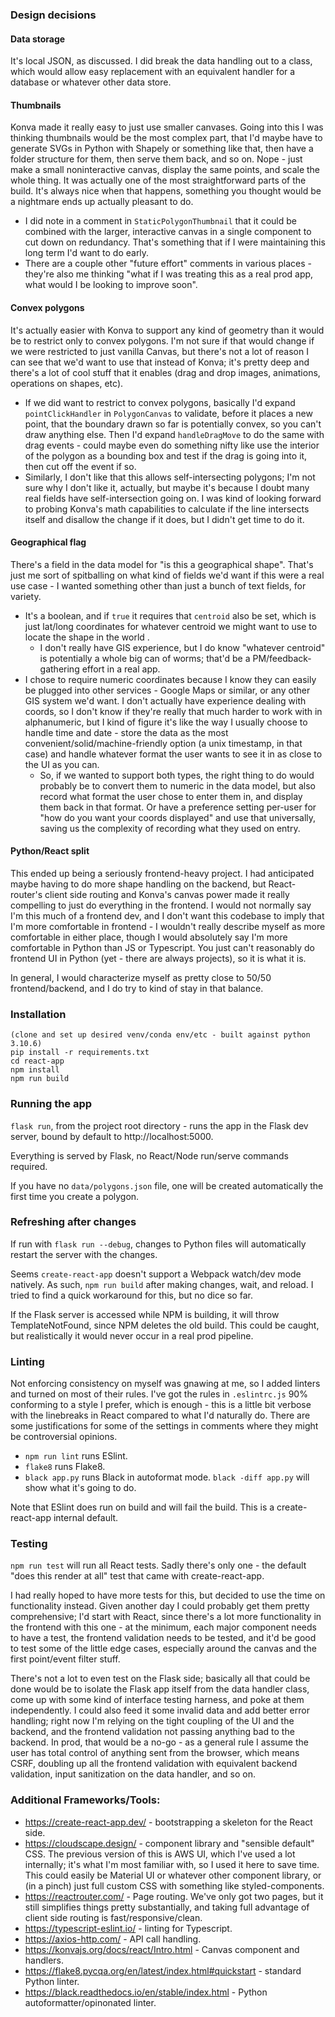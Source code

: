 ### Design decisions

#### Data storage 
It's local JSON, as discussed. I did break the data handling out to a class, which would allow easy replacement with an equivalent handler for a database or whatever other 
  data store.

#### Thumbnails
Konva made it really easy to just use smaller canvases. Going into this I was thinking thumbnails would be the most complex part, that I'd maybe have to generate SVGs in Python with 
Shapely or something like that, then have a folder structure for them, then serve them back, and so on. Nope - just make a small noninteractive canvas, display the same points, and scale 
the whole thing. It was actually one of the most straightforward parts of the build. It's always nice when that happens, something you thought would be a nightmare ends up actually 
pleasant to do.
* I did note in a comment in `StaticPolygonThumbnail` that it could be combined with the larger, interactive canvas in a single component to cut down on redundancy. That's something 
  that if I were maintaining this long term I'd want to do early.
* There are a couple other "future effort" comments in various places - they're also me thinking "what if I was treating this as a real prod app, what would I be looking to improve soon".

#### Convex polygons
  It's actually easier with Konva to support any kind of geometry than it would be to restrict only to convex polygons. I'm not sure if that would change if we were 
  restricted to just vanilla Canvas, but there's not a lot of reason I can see that we'd want to use that instead of Konva; it's pretty deep and there's a lot of cool stuff that it 
  enables (drag and drop images, animations, operations on shapes, etc).
  * If we did want to restrict to convex polygons, basically I'd expand `pointClickHandler` in `PolygonCanvas` to validate, before it places a new point, that the boundary drawn so far 
    is potentially convex, so you can't draw anything else. Then I'd expand `handleDragMove` to do the same with drag events - could maybe even do something nifty like use the interior of 
    the polygon as a bounding box and test if the drag is going into it, then cut off the event if so. 
  * Similarly, I don't like that this allows self-intersecting polygons; I'm not sure why I don't like it, actually, but maybe it's because I doubt many real fields have 
    self-intersection going on. I was kind of looking forward to probing Konva's math capabilities to calculate if the line intersects itself and disallow the change if it does, but I 
    didn't get time to do it.

#### Geographical flag
There's a field in the data model for "is this a geographical shape". That's just me sort of spitballing on what kind of fields we'd want if this were a real use case - I wanted 
something other than just a bunch of text fields, for variety. 
* It's a boolean, and if `true` it requires that `centroid` also be set, which is just lat/long coordinates for whatever centroid we might want to use to locate the shape in the world .
  * I don't really have GIS experience, but I do know "whatever centroid" is potentially a whole big can of worms; that'd be a PM/feedback-gathering effort in a real app.
* I chose to require numeric coordinates because I know they can easily be plugged into other services - Google Maps or similar, or any other GIS system we'd want. I don't actually 
  have experience dealing with coords, so I don't know if they're really that much harder to work with in alphanumeric, but I kind of figure it's like the way I usually choose to handle 
  time and date - store the data as the most convenient/solid/machine-friendly option (a unix timestamp, in that case) and handle whatever format the user wants to see it in as close to the 
  UI as you can.
    * So, if we wanted to support both types, the right thing to do would probably be to convert them to numeric in the data model, but also record what format the user chose to enter 
      them in, and display them back in that format. Or have a preference setting per-user for "how do you want your coords displayed" and use that universally, saving us the complexity 
      of recording what they used on entry.
      
#### Python/React split
This ended up being a seriously frontend-heavy project. I had anticipated maybe having to do more shape handling on the backend, but React-router's client side routing and Konva's 
canvas power made it really compelling to just do everything in the frontend. I would not normally say I'm this much of a frontend dev, and I don't want this codebase to imply that I'm 
more comfortable in frontend - I wouldn't really describe myself as more comfortable in either place, though I would absolutely say I'm more comfortable in Python than JS or Typescript. 
You just can't reasonably do frontend UI in Python (yet - there are always projects), so it is what it is. 

In general, I would characterize myself as pretty close to 50/50 frontend/backend, and I do try to kind of stay in that balance.

### Installation
```
(clone and set up desired venv/conda env/etc - built against python 3.10.6)
pip install -r requirements.txt
cd react-app
npm install
npm run build
```

### Running the app
`flask run`, from the project root directory - runs the app in the Flask dev server, bound by default to http://localhost:5000.

Everything is served by Flask, no React/Node run/serve commands required.

If you have no `data/polygons.json` file, one will be created automatically the first time you create a polygon.

### Refreshing after changes
If run with `flask run --debug`, changes to Python files will automatically restart the server with the changes.

Seems `create-react-app` doesn't support a Webpack watch/dev mode natively. As such, `npm run build` after making changes, wait, and reload. I tried to find a quick workaround for this, 
but no dice so far.

If the Flask server is accessed while NPM is building, it will throw TemplateNotFound, since NPM deletes the old build. This could be caught, but realistically it would never occur in a 
real prod pipeline.

### Linting
Not enforcing consistency on myself was gnawing at me, so I added linters and turned on most of their rules. I've got the rules in `.eslintrc.js` 90% conforming to a style I prefer, 
which is enough - this is a little bit verbose with the linebreaks in React compared to what I'd naturally do. There are some justifications for some of the settings in comments where they 
might be controversial opinions. 

* `npm run lint` runs ESlint.
* `flake8` runs Flake8.
* `black app.py` runs Black in autoformat mode. `black -diff app.py` will show what it's going to do.

Note that ESlint does run on build and will fail the build. This is a create-react-app internal default.

### Testing
`npm run test` will run all React tests. Sadly there's only one - the default "does this render at all" test that came with create-react-app.

I had really hoped to have more tests for this, but decided to use the time on functionality instead. Given another day I could probably get them pretty comprehensive; I'd start with React, 
since there's a lot more functionality in the frontend with this one - at the minimum, each major component needs to have a test, the frontend validation needs to be tested, and it'd be 
good to test some of the little edge cases, especially around the canvas and the first point/event filter stuff.

There's not a lot to even test on the Flask side; basically all that could be done would be to isolate the Flask app itself from the data handler class, come up with some kind of 
interface testing harness, and poke at them independently. I could also feed it some invalid data and add better error handling; right now I'm relying on the tight coupling of the UI and 
the backend, and the frontend validation not passing anything bad to the backend. In prod, that would be a no-go - as a general rule I assume the user has total control of anything sent 
from the browser, which means CSRF, doubling up all the frontend validation with equivalent backend validation, input sanitization on the data handler, and so on. 

### Additional Frameworks/Tools:
* https://create-react-app.dev/ - bootstrapping a skeleton for the React side.
* https://cloudscape.design/ - component library and "sensible default" CSS. The previous version of this is AWS UI, which I've used a lot internally; it's what I'm most familiar with, so I 
  used it here to save time. This could easily be Material UI or whatever other component library, or (in a pinch) just full custom CSS with something like styled-components.
* https://reactrouter.com/ - Page routing. We've only got two pages, but it still simplifies things pretty substantially, and taking full advantage of client side routing is 
  fast/responsive/clean.
* https://typescript-eslint.io/ - linting for Typescript.
* https://axios-http.com/ - API call handling.
* https://konvajs.org/docs/react/Intro.html - Canvas component and handlers.
* https://flake8.pycqa.org/en/latest/index.html#quickstart - standard Python linter.
* https://black.readthedocs.io/en/stable/index.html - Python autoformatter/opinonated linter.